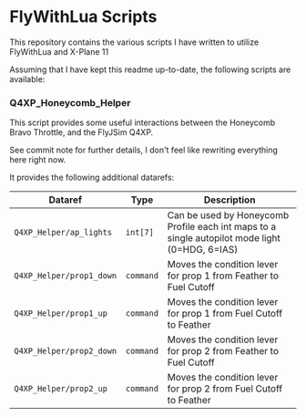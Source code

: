 # FlyWithLua Scripts

This repository contains the various scripts I have written to utilize FlyWithLua and X-Plane 11

Assuming that I have kept this readme up-to-date, the following scripts are available:

### Q4XP_Honeycomb_Helper

This script provides some useful interactions between the Honeycomb Bravo Throttle, and the FlyJSim Q4XP.

See commit note for further details, I don't feel like rewriting everything here right now.

It provides the following additional datarefs:

| Dataref                  | Type      | Description |
|--------------------------|-----------|-------------|
| `Q4XP_Helper/ap_lights`  | `int[7]`  | Can be used by Honeycomb Profile each int maps to a single autopilot mode light (0=HDG, 6=IAS) |
| `Q4XP_Helper/prop1_down` | `command` | Moves the condition lever for prop 1 from Feather to Fuel Cutoff |
| `Q4XP_Helper/prop1_up`   | `command` | Moves the condition lever for prop 1 from Fuel Cutoff to Feather |
| `Q4XP_Helper/prop2_down` | `command` | Moves the condition lever for prop 2 from Feather to Fuel Cutoff |
| `Q4XP_Helper/prop2_up`   | `command` | Moves the condition lever for prop 2 from Fuel Cutoff to Feather |
